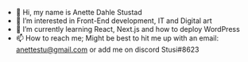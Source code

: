 - 👋 Hi, my name is Anette Dahle Stustad
- 👀 I’m interested in Front-End development, IT and Digital art
- 🌱 I’m currently learning React, Next.js and how to deploy WordPress
- 📫 How to reach me;
Might be best to hit me up with an email: anettestu@gmail.com or add me on discord Stusi#8623

<!---
AnetteStu/AnetteStu is a ✨ special ✨ repository because its `README.md` (this file) appears on your GitHub profile.
You can click the Preview link to take a look at your changes.
--->
